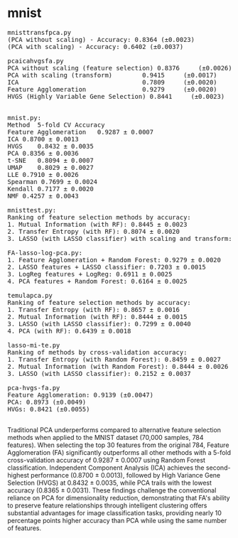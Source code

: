 # mnist
<pre>
mnisttransfpca.py
(PCA without scaling) - Accuracy: 0.8364 (±0.0023)
(PCA with scaling) - Accuracy: 0.6402 (±0.0037)

pcaicahvgsfa.py
PCA without scaling (feature selection) 0.8376     (±0.0026)
PCA with scaling (transform)        0.9415     (±0.0017)
ICA                                 0.7809     (±0.0020)
Feature Agglomeration               0.9279     (±0.0020)
HVGS (Highly Variable Gene Selection) 0.8441     (±0.0023)

  
mnist.py:
Method	5-fold CV Accuracy
Feature Agglomeration	0.9287 ± 0.0007
ICA	0.8700 ± 0.0013
HVGS	0.8432 ± 0.0035
PCA	0.8356 ± 0.0036
t-SNE	0.8094 ± 0.0007
UMAP	0.8029 ± 0.0027
LLE	0.7910 ± 0.0026
Spearman 0.7699 ± 0.0024
Kendall	0.7177 ± 0.0020
NMF	0.4257 ± 0.0043

mnisttest.py:
Ranking of feature selection methods by accuracy:
1. Mutual Information (with RF): 0.8445 ± 0.0023
2. Transfer Entropy (with RF): 0.8074 ± 0.0020
3. LASSO (with LASSO classifier) with scaling and transform: 0.7299 ± 0.0024

FA-lasso-log-pca.py:
1. Feature Agglomeration + Random Forest: 0.9279 ± 0.0020
2. LASSO features + LASSO classifier: 0.7203 ± 0.0015
3. LogReg features + LogReg: 0.6911 ± 0.0025
4. PCA features + Random Forest: 0.6164 ± 0.0025

temulapca.py
Ranking of feature selection methods by accuracy:
1. Transfer Entropy (with RF): 0.8657 ± 0.0016
2. Mutual Information (with RF): 0.8444 ± 0.0015
3. LASSO (with LASSO classifier): 0.7299 ± 0.0040
4. PCA (with RF): 0.6439 ± 0.0018

lasso-mi-te.py
Ranking of methods by cross-validation accuracy:
1. Transfer Entropy (with Random Forest): 0.8459 ± 0.0027
2. Mutual Information (with Random Forest): 0.8444 ± 0.0026
3. LASSO (with LASSO classifier): 0.2152 ± 0.0037

pca-hvgs-fa.py
Feature Agglomeration: 0.9139 (±0.0047)
PCA: 0.8973 (±0.0049)
HVGs: 0.8421 (±0.0055)
  
</pre>

Traditional PCA underperforms compared to alternative feature selection methods when applied to the MNIST dataset (70,000 samples, 784 features). 
When selecting the top 30 features from the original 784, Feature Agglomeration (FA) significantly outperforms all other methods with a 5-fold cross-validation accuracy of 0.9287 ± 0.0007 using Random Forest classification. 
Independent Component Analysis (ICA) achieves the second-highest performance (0.8700 ± 0.0013), followed by High Variance Gene Selection (HVGS) at 0.8432 ± 0.0035, while PCA trails with the lowest accuracy (0.8365 ± 0.0031). 
These findings challenge the conventional reliance on PCA for dimensionality reduction, demonstrating that FA's ability to preserve feature relationships through intelligent clustering offers substantial advantages for image classification tasks, providing nearly 10 percentage points higher accuracy than PCA while using the same number of features. 
